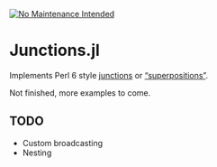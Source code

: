 [![No Maintenance Intended](http://unmaintained.tech/badge.svg)](http://unmaintained.tech/)

# Junctions.jl

Implements Perl 6 style [junctions](https://perlgeek.de/blog-en/perl-5-to-6/08-junctions.html) or
[“superpositions”](https://metacpan.org/pod/Quantum::Superpositions).

Not finished, more examples to come.

## TODO

- Custom broadcasting
- Nesting
